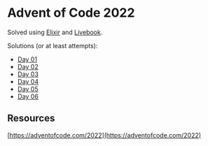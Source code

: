 # Advent of Code 2022

Solved using [Elixir](https://elixir-lang.org/) and [Livebook](https://livebook.dev/).

Solutions (or at least attempts):

- [Day 01](01.livemd)
- [Day 02](02.livemd)
- [Day 03](03.livemd)
- [Day 04](04.livemd)
- [Day 05](05.livemd)
- [Day 06](06.livemd)

## Resources

[https://adventofcode.com/2022](https://adventofcode.com/2022)